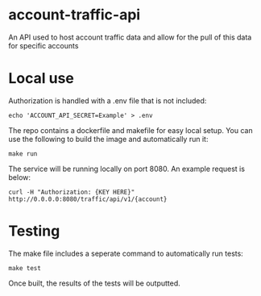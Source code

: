 # account-traffic-api
An API used to host account traffic data and allow for the pull of this data for specific accounts

# Local use

Authorization is handled with a .env file that is not included:

```
echo 'ACCOUNT_API_SECRET=Example' > .env
```

The repo contains a dockerfile and makefile for easy local setup. You can use the following to build the image 
and automatically run it:

```
make run
```

The service will be running locally on port 8080. An example request is below:

```
curl -H "Authorization: {KEY HERE}" http://0.0.0.0:8080/traffic/api/v1/{account}
```

# Testing

The make file includes a seperate command to automatically run tests:

```
make test
```

Once built, the results of the tests will be outputted. 







